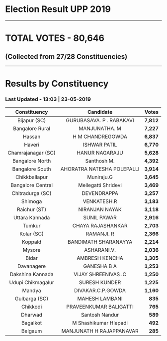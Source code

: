 # Election Result UPP 2019

---
# TOTAL VOTES - 80,646 
## (Collected from 27/28 Constituencies) 


---
# Results by Constituency 

### Last Updated - 13:03 | 23-05-2019 


|   Constituency   |        Candidate         |  Votes  |
|:----------------:|:------------------------:|--------:|
|   Bijapur (SC)   | GURUBASAVA. P . RABAKAVI |**7,812**|
| Bangalore Rural  |      MANJUNATHA. M       |**7,227**|
|      Hassan      |     H M CHANDREGOWDA     |**6,837**|
|      Haveri      |       ISHWAR PATIL       |**6,770**|
|Chamrajanagar (SC)|      HANUR NAGARAJU      |**5,628**|
| Bangalore North  |       Santhosh M.        |**4,392**|
| Bangalore South  |AHORATRA NATESHA POLEPALLI|**3,914**|
|  Chikkballapur   |        Muniraju.G        |**3,645**|
|Bangalore Central |   Mellegatti Shridevi    |**3,469**|
| Chitradurga (SC) |       DEVENDRAPPA        |**3,257**|
|     Shimoga      |       VENKATESH.R        |**3,183**|
|   Raichur (ST)   |      NIRANJAN NAYAK      |**3,118**|
|  Uttara Kannada  |       SUNIL PAWAR        |**2,916**|
|      Tumkur      |    CHAYA RAJASHANKAR     |**2,703**|
|    Kolar (SC)    |        RAMANJI. R        |**2,366**|
|     Koppald      |   BANDIMATH SHARANAYYA   |**2,214**|
|      Mysore      |       ASHARANI.V.        |**2,036**|
|      Bidar       |      AMBRESH KENCHA      |**1,305**|
|    Davanagere    |       GANESHA B A        |**1,253**|
| Dakshina Kannada |   VIJAY SHREENIVAS .C    |**1,250**|
|Udupi Chikmagalur |      SURESH KUNDER       |**1,225**|
|      Mandya      |    DIVAKAR.C.P.GOWDA     |**1,160**|
|  Gulbarga (SC)   |      MAHESH LAMBANI      |  **835**|
|     Chikkodi     |  PRAVEENKUMAR BALIGATTI  |  **765**|
|     Dharwad      |      Santosh Nandur      |  **589**|
|     Bagalkot     |  M Shashikumar Hlepadi   |  **492**|
|     Belgaum      | MANJUNATH H RAJAPPANAVAR |  **285**|


<script async src='https://www.googletagmanager.com/gtag/js?id=UA-138371535-2'></script><script>window.dataLayer = window.dataLayer || [];function gtag(){dataLayer.push(arguments);}gtag('js', new Date());gtag('config', 'UA-138371535-2');</script>
